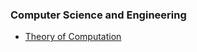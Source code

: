 ### Computer Science and Engineering



- [Theory of Computation](https://yedhukrishnan.github.io/engineering)